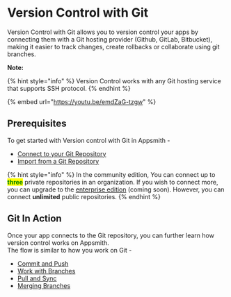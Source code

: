 # Version Control with Git

Version Control with Git allows you to version control your apps by connecting them with a Git hosting provider (Github, GitLab, Bitbucket), making it easier to track changes, create rollbacks or collaborate using git branches.

**Note:**

{% hint style="info" %}
Version Control works with any Git hosting service that supports SSH protocol.
{% endhint %}

{% embed url="https://youtu.be/emdZaG-tzgw" %}

## Prerequisites

To get started with Version control with Git in Appsmith -

* [Connect to your Git Repository](connecting-to-git-repository.md)
* [Import from a Git Repository](connecting-to-git-repository.md)

{% hint style="info" %}
In the community edition, You can connect up to <mark style="color:green;">**three**</mark> private repositories in an organization. If you wish to connect more, you can upgrade to the [enterprise edition](https://www.appsmith.com/pricing) (coming soon). However, you can connect **unlimited** public repositories.
{% endhint %}

## Git In Action

Once your app connects to the Git repository, you can further learn how version control works on Appsmith.\
The flow is similar to how you work on Git -

* [Commit and Push](commit-and-push.md)&#x20;
* [Work with Branches](working-with-branches.md)&#x20;
* [Pull and Sync](pull-and-sync.md)
* [Merging Branches](merging-branches.md)
